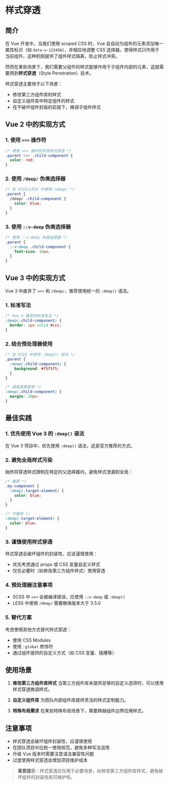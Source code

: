 # 样式穿透

## 简介

在 Vue 开发中，当我们使用 scoped CSS 时，Vue 会自动为组件的元素添加唯一属性标识（如 `data-v-123456`），并相应地调整 CSS 选择器，使得样式只作用于当前组件。这种机制提供了组件样式隔离，防止样式冲突。

然而在某些场景下，我们需要父组件的样式能够作用于子组件内部的元素，这就需要用到**样式穿透**（Style Penetration）技术。

样式穿透主要用于以下场景：
- 修改第三方组件库的样式
- 自定义组件库中特定组件的样式
- 在不破坏组件封装的前提下，微调子组件样式

## Vue 2 中的实现方式

### 1. 使用 `>>>` 操作符

```css
/* 使用 >>> 操作符实现样式穿透 */
.parent >>> .child-component {
  color: red;
}
```

### 2. 使用 `/deep/` 伪类选择器

```scss
/* 在 SCSS/LESS 中使用 /deep/ */
.parent {
  /deep/ .child-component {
    color: blue;
  }
}
```

### 3. 使用 `::v-deep` 伪类选择器

```scss
/* 使用 ::v-deep 伪类选择器 */
.parent {
  ::v-deep .child-component {
    font-size: 16px;
  }
}
```

## Vue 3 中的实现方式

Vue 3 中废弃了 `>>>` 和 `/deep/`，推荐使用统一的 `:deep()` 语法。

### 1. 标准写法

```css
/* Vue 3 推荐的标准写法 */
:deep(.child-component) {
  border: 1px solid #ccc;
}
```

### 2. 结合预处理器使用

```scss
/* 在 SCSS 中使用 :deep() 语法 */
.parent {
  :deep(.child-component) {
    background: #f5f5f5;
  }
}

/* 或者直接使用 */
:deep(.child-component) {
  margin: 20px;
}
```

## 最佳实践

### 1. 优先使用 Vue 3 的 `:deep()` 语法
在 Vue 3 项目中，优先使用 `:deep()` 语法，这是官方推荐的方式。

### 2. 避免全局样式污染
始终将穿透样式限制在特定的父选择器内，避免样式泄漏到全局：

```scss
/* 推荐 */
.my-component {
  :deep(.target-element) {
    color: blue;
  }
}

/* 不推荐 */
:deep(.target-element) {
  color: blue;
}
```

### 3. 谨慎使用样式穿透
样式穿透会破坏组件的封装性，应该谨慎使用：
- 优先考虑通过 props 或 CSS 变量自定义样式
- 仅在必要时（如修改第三方组件样式）使用穿透

### 4. 预处理器注意事项
- SCSS 中 `>>>` 会被编译错误，应使用 `::v-deep` 或 `:deep()`
- LESS 中使用 `/deep/` 需要确保版本大于 3.5.0

### 5. 替代方案
考虑使用其他方式替代样式穿透：
- 使用 CSS Modules
- 使用 `:global` 修饰符
- 通过组件提供的自定义方式（如 CSS 变量、插槽等）

## 使用场景

1. **修改第三方组件库样式**
   当第三方组件库未提供足够的自定义选项时，可以使用样式穿透微调样式。

2. **自定义组件库**
   为团队内部组件库提供灵活的样式定制能力。

3. **特殊布局需求**
   在某些特殊布局场景下，需要跨越组件边界应用样式。

## 注意事项

- 样式穿透会破坏组件封装性，应谨慎使用
- 在团队项目中应统一使用规范，避免多种写法混用
- 升级 Vue 版本时需要注意语法兼容性问题
- 过度使用样式穿透会增加项目维护成本

> **重要提示**：样式穿透应仅用于必要场景，如修改第三方组件库样式，避免破坏组件的封装性和可维护性。
